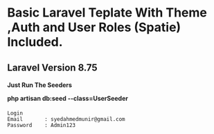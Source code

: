 <h1>Basic Laravel Teplate With Theme ,Auth and User Roles (Spatie) Included.  </h1>
<h2>Laravel Version 8.75</h2>

<h4> Just Run The Seeders 

php artisan db:seed --class=UserSeeder

</h4>

<p>

    Login 
    Email       : syedahmedmunir@gmail.com
    Password    : Admin123

</p>

